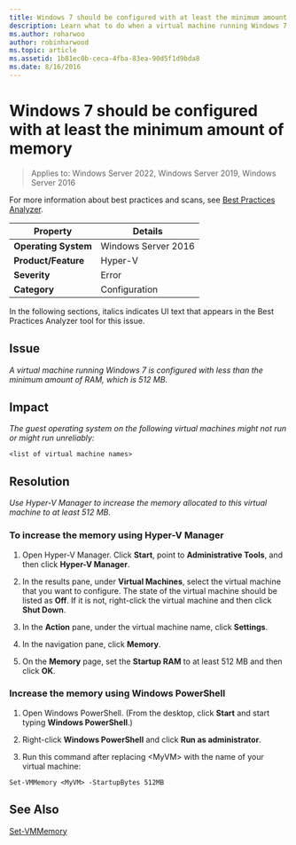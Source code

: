 ```yaml
---
title: Windows 7 should be configured with at least the minimum amount of memory
description: Learn what to do when a virtual machine running Windows 7 is configured with less than the minimum amount of RAM, which is 512 MB.
ms.author: roharwoo
author: robinharwood
ms.topic: article
ms.assetid: 1b81ec0b-ceca-4fba-83ea-90d5f1d9bda8
ms.date: 8/16/2016
---
```

# Windows 7 should be configured with at least the minimum amount of memory

>Applies to: Windows Server 2022, Windows Server 2019, Windows Server 2016

For more information about best practices and scans, see [Best Practices Analyzer](/previous-versions/windows/it-pro/windows-server-2008-R2-and-2008/dd759260(v=ws.11)).

|Property|Details|
|-|-|
|**Operating System**|Windows Server 2016|
|**Product/Feature**|Hyper-V|
|**Severity**|Error|
|**Category**|Configuration|

In the following sections, italics indicates UI text that appears in the Best Practices Analyzer tool for this issue.

## Issue

*A virtual machine running Windows 7 is configured with less than the minimum amount of RAM, which is 512 MB.*

## Impact

*The guest operating system on the following virtual machines might not run or might run unreliably:*
```
<list of virtual machine names>
```
## Resolution

*Use Hyper-V Manager to increase the memory allocated to this virtual machine to at least 512 MB.*

### To increase the memory using Hyper-V Manager

1.  Open Hyper-V Manager. Click **Start**, point to **Administrative Tools**, and then click **Hyper-V Manager**.

2.  In the results pane, under **Virtual Machines**, select the virtual machine that you want to configure. The state of the virtual machine should be listed as **Off**. If it is not, right-click the virtual machine and then click **Shut Down**.

3.  In the **Action** pane, under the virtual machine name, click **Settings**.

4.  In the navigation pane, click **Memory**.

5.  On the **Memory** page, set the **Startup RAM** to at least 512 MB and then click **OK**.

### Increase the memory using Windows PowerShell

1.  Open Windows PowerShell. (From the desktop, click **Start** and start typing **Windows PowerShell**.)

2.  Right-click **Windows PowerShell** and click **Run as administrator**.

3.  Run this command after replacing \<MyVM> with the name  of your virtual machine:

```
Set-VMMemory <MyVM> -StartupBytes 512MB
```

## See Also
[Set-VMMemory](/powershell/module/hyper-v/set-vmmemory)
